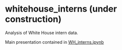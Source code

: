 # whitehouse_interns (under construction)

Analysis of White House intern data.  

Main presentation contained in <a href="http://nbviewer.ipython.org/github/arhee/whitehouse_interns/blob/master/WH_interns.ipynb">WH_interns.ipynb</a>

